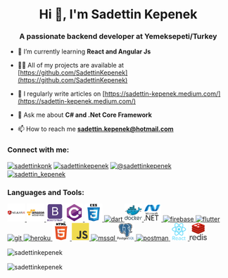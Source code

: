 <h1 align="center">Hi 👋, I'm Sadettin Kepenek</h1>
<h3 align="center">A passionate backend developer at Yemeksepeti/Turkey</h3>

- 🌱 I’m currently learning **React and Angular Js**

- 👨‍💻 All of my projects are available at [https://github.com/SadettinKepenek](https://github.com/SadettinKepenek)

- 📝 I regularly write articles on [https://sadettin-kepenek.medium.com/](https://sadettin-kepenek.medium.com/)

- 💬 Ask me about **C# and .Net Core Framework**

- 📫 How to reach me **sadettin.kepenek@hotmail.com**

<h3 align="left">Connect with me:</h3>
<p align="left">
<a href="https://twitter.com/sadettinkpnk" target="blank"><img align="center" src="https://cdn.jsdelivr.net/npm/simple-icons@3.0.1/icons/twitter.svg" alt="sadettinkpnk" height="30" width="40" /></a>
<a href="https://linkedin.com/in/sadettinkepenek" target="blank"><img align="center" src="https://cdn.jsdelivr.net/npm/simple-icons@3.0.1/icons/linkedin.svg" alt="sadettinkepenek" height="30" width="40" /></a>
<a href="https://medium.com/@sadettin-kepenek" target="blank"><img align="center" src="https://cdn.jsdelivr.net/npm/simple-icons@3.0.1/icons/medium.svg" alt="@sadettinkepenek" height="30" width="40" /></a>
<a href="https://www.hackerrank.com/sadettin_kepenek" target="blank"><img align="center" src="https://cdn.jsdelivr.net/npm/simple-icons@3.0.1/icons/hackerrank.svg" alt="sadettin_kepenek" height="30" width="40" /></a>
</p>

<h3 align="left">Languages and Tools:</h3>
<p align="left"> <a href="https://angular.io" target="_blank"> <img src="https://raw.githubusercontent.com/devicons/devicon/master/icons/angularjs/angularjs-original-wordmark.svg" alt="angularjs" width="40" height="40"/> </a> <a href="https://aws.amazon.com" target="_blank"> <img src="https://raw.githubusercontent.com/devicons/devicon/master/icons/amazonwebservices/amazonwebservices-original-wordmark.svg" alt="aws" width="40" height="40"/> </a> <a href="https://getbootstrap.com" target="_blank"> <img src="https://raw.githubusercontent.com/devicons/devicon/master/icons/bootstrap/bootstrap-plain-wordmark.svg" alt="bootstrap" width="40" height="40"/> </a> <a href="https://www.w3schools.com/cs/" target="_blank"> <img src="https://raw.githubusercontent.com/devicons/devicon/master/icons/csharp/csharp-original.svg" alt="csharp" width="40" height="40"/> </a> <a href="https://www.w3schools.com/css/" target="_blank"> <img src="https://raw.githubusercontent.com/devicons/devicon/master/icons/css3/css3-original-wordmark.svg" alt="css3" width="40" height="40"/> </a> <a href="https://dart.dev" target="_blank"> <img src="https://www.vectorlogo.zone/logos/dartlang/dartlang-icon.svg" alt="dart" width="40" height="40"/> </a> <a href="https://www.docker.com/" target="_blank"> <img src="https://raw.githubusercontent.com/devicons/devicon/master/icons/docker/docker-original-wordmark.svg" alt="docker" width="40" height="40"/> </a> <a href="https://dotnet.microsoft.com/" target="_blank"> <img src="https://raw.githubusercontent.com/devicons/devicon/master/icons/dot-net/dot-net-original-wordmark.svg" alt="dotnet" width="40" height="40"/> </a> <a href="https://firebase.google.com/" target="_blank"> <img src="https://www.vectorlogo.zone/logos/firebase/firebase-icon.svg" alt="firebase" width="40" height="40"/> </a> <a href="https://flutter.dev" target="_blank"> <img src="https://www.vectorlogo.zone/logos/flutterio/flutterio-icon.svg" alt="flutter" width="40" height="40"/> </a> <a href="https://git-scm.com/" target="_blank"> <img src="https://www.vectorlogo.zone/logos/git-scm/git-scm-icon.svg" alt="git" width="40" height="40"/> </a> <a href="https://heroku.com" target="_blank"> <img src="https://www.vectorlogo.zone/logos/heroku/heroku-icon.svg" alt="heroku" width="40" height="40"/> </a> <a href="https://www.w3.org/html/" target="_blank"> <img src="https://raw.githubusercontent.com/devicons/devicon/master/icons/html5/html5-original-wordmark.svg" alt="html5" width="40" height="40"/> </a> <a href="https://developer.mozilla.org/en-US/docs/Web/JavaScript" target="_blank"> <img src="https://raw.githubusercontent.com/devicons/devicon/master/icons/javascript/javascript-original.svg" alt="javascript" width="40" height="40"/> </a> <a href="https://www.microsoft.com/en-us/sql-server" target="_blank"> <img src="https://cdn.worldvectorlogo.com/logos/microsoft-sql-server.svg" alt="mssql" width="40" height="40"/> </a> <a href="https://www.postgresql.org" target="_blank"> <img src="https://raw.githubusercontent.com/devicons/devicon/master/icons/postgresql/postgresql-original-wordmark.svg" alt="postgresql" width="40" height="40"/> </a> <a href="https://postman.com" target="_blank"> <img src="https://www.vectorlogo.zone/logos/getpostman/getpostman-icon.svg" alt="postman" width="40" height="40"/> </a> <a href="https://reactjs.org/" target="_blank"> <img src="https://raw.githubusercontent.com/devicons/devicon/master/icons/react/react-original-wordmark.svg" alt="react" width="40" height="40"/> </a> <a href="https://redis.io" target="_blank"> <img src="https://raw.githubusercontent.com/devicons/devicon/master/icons/redis/redis-original-wordmark.svg" alt="redis" width="40" height="40"/> </a> </p>

<p><img align="center" src="https://github-readme-stats.vercel.app/api/top-langs?username=sadettinkepenek&show_icons=true&locale=en&layout=compact" alt="sadettinkepenek" /></p>

<p><img align="center" src="https://github-readme-streak-stats.herokuapp.com/?user=sadettinkepenek&" alt="sadettinkepenek" /></p>
